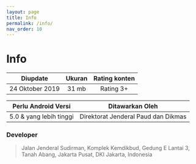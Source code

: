 ```yaml
---
layout: page
title: Info
permalink: /info/
nav_order: 10
---
```

# Info

| Diupdate        | Ukuran | Rating konten |
| :---:           | :----: |         :---: |
| 24 Oktober 2019 | 31 mb  | Rating 3+     |


| Perlu Android Versi     | Ditawarkan Oleh                     |
| :---:                   | :----:                              |
| 5.0 & yang lebih tinggi | Direktorat Jenderal Paud dan Dikmas |

### Developer
> Jalan Jenderal Sudirman, Komplek Kemdikbud, Gedung E Lantai 3,  
   Tanah Abang, Jakarta Pusat, DKI Jakarta, Indonesia 